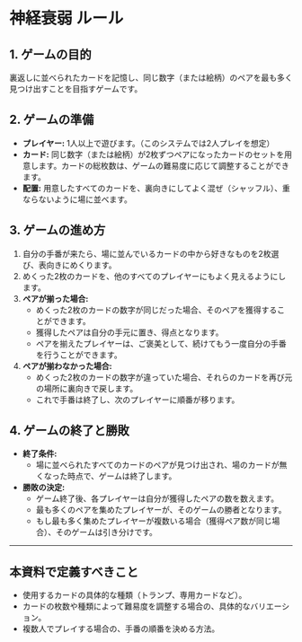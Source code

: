 # 神経衰弱 ルール

## 1. ゲームの目的
裏返しに並べられたカードを記憶し、同じ数字（または絵柄）のペアを最も多く見つけ出すことを目指すゲームです。

## 2. ゲームの準備
- **プレイヤー:** 1人以上で遊びます。（このシステムでは2人プレイを想定）
- **カード:** 同じ数字（または絵柄）が2枚ずつペアになったカードのセットを用意します。カードの総枚数は、ゲームの難易度に応じて調整することができます。
- **配置:** 用意したすべてのカードを、裏向きにしてよく混ぜ（シャッフル）、重ならないように場に並べます。

## 3. ゲームの進め方
1.  自分の手番が来たら、場に並んでいるカードの中から好きなものを2枚選び、表向きにめくります。
2.  めくった2枚のカードを、他のすべてのプレイヤーにもよく見えるようにします。
3.  **ペアが揃った場合:**
    -   めくった2枚のカードの数字が同じだった場合、そのペアを獲得することができます。
    -   獲得したペアは自分の手元に置き、得点となります。
    -   ペアを揃えたプレイヤーは、ご褒美として、続けてもう一度自分の手番を行うことができます。
4.  **ペアが揃わなかった場合:**
    -   めくった2枚のカードの数字が違っていた場合、それらのカードを再び元の場所に裏向きで戻します。
    -   これで手番は終了し、次のプレイヤーに順番が移ります。

## 4. ゲームの終了と勝敗
- **終了条件:**
  - 場に並べられたすべてのカードのペアが見つけ出され、場のカードが無くなった時点で、ゲームは終了します。
- **勝敗の決定:**
  - ゲーム終了後、各プレイヤーは自分が獲得したペアの数を数えます。
  - 最も多くのペアを集めたプレイヤーが、そのゲームの勝者となります。
  - もし最も多く集めたプレイヤーが複数いる場合（獲得ペア数が同じ場合）、そのゲームは引き分けです。

---
## 本資料で定義すべきこと
- 使用するカードの具体的な種類（トランプ、専用カードなど）。
- カードの枚数や種類によって難易度を調整する場合の、具体的なバリエーション。
- 複数人でプレイする場合の、手番の順番を決める方法。
